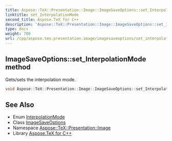 ```yaml
---
title: Aspose::TeX::Presentation::Image::ImageSaveOptions::set_InterpolationMode method
linktitle: set_InterpolationMode
second_title: Aspose.TeX for C++
description: 'Aspose::TeX::Presentation::Image::ImageSaveOptions::set_InterpolationMode method. Gets/sets the interpolation mode in C++.'
type: docs
weight: 700
url: /cpp/aspose.tex.presentation.image/imagesaveoptions/set_interpolationmode/
---
```

## ImageSaveOptions::set_InterpolationMode method


Gets/sets the interpolation mode.

```cpp
void Aspose::TeX::Presentation::Image::ImageSaveOptions::set_InterpolationMode(System::Drawing::Drawing2D::InterpolationMode value)
```

## See Also

* Enum [InterpolationMode](../../../system.drawing.drawing2d/interpolationmode/)
* Class [ImageSaveOptions](../)
* Namespace [Aspose::TeX::Presentation::Image](../../)
* Library [Aspose.TeX for C++](../../../)
